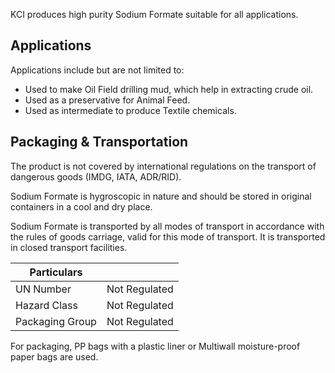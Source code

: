 KCI produces high purity Sodium Formate suitable for all applications.

## Applications

Applications include but are not limited to:

- Used to make Oil Field drilling mud, which help in extracting crude oil.
- Used as a preservative for Animal Feed.
- Used as intermediate to produce Textile chemicals.

## Packaging & Transportation

The product is not covered by international regulations on the transport of dangerous goods (IMDG, IATA, ADR/RID).

Sodium Formate is hygroscopic in nature and should be stored in original containers in a cool and dry place.

Sodium Formate is transported by all modes of transport in accordance with the rules of goods carriage, valid for this mode of transport. It is transported in closed transport facilities.

| Particulars     |               |
| --------------- | ------------- |
| UN Number       | Not Regulated |
| Hazard Class    | Not Regulated |
| Packaging Group | Not Regulated |

For packaging, PP bags with a plastic liner or Multiwall moisture-proof paper bags are used.
